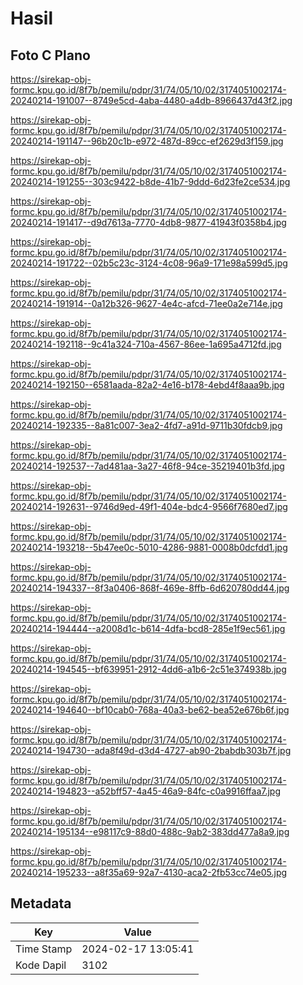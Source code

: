 # Hasil

## Foto C Plano

https://sirekap-obj-formc.kpu.go.id/8f7b/pemilu/pdpr/31/74/05/10/02/3174051002174-20240214-191007--8749e5cd-4aba-4480-a4db-8966437d43f2.jpg

https://sirekap-obj-formc.kpu.go.id/8f7b/pemilu/pdpr/31/74/05/10/02/3174051002174-20240214-191147--96b20c1b-e972-487d-89cc-ef2629d3f159.jpg

https://sirekap-obj-formc.kpu.go.id/8f7b/pemilu/pdpr/31/74/05/10/02/3174051002174-20240214-191255--303c9422-b8de-41b7-9ddd-6d23fe2ce534.jpg

https://sirekap-obj-formc.kpu.go.id/8f7b/pemilu/pdpr/31/74/05/10/02/3174051002174-20240214-191417--d9d7613a-7770-4db8-9877-41943f0358b4.jpg

https://sirekap-obj-formc.kpu.go.id/8f7b/pemilu/pdpr/31/74/05/10/02/3174051002174-20240214-191722--02b5c23c-3124-4c08-96a9-171e98a599d5.jpg

https://sirekap-obj-formc.kpu.go.id/8f7b/pemilu/pdpr/31/74/05/10/02/3174051002174-20240214-191914--0a12b326-9627-4e4c-afcd-71ee0a2e714e.jpg

https://sirekap-obj-formc.kpu.go.id/8f7b/pemilu/pdpr/31/74/05/10/02/3174051002174-20240214-192118--9c41a324-710a-4567-86ee-1a695a4712fd.jpg

https://sirekap-obj-formc.kpu.go.id/8f7b/pemilu/pdpr/31/74/05/10/02/3174051002174-20240214-192150--6581aada-82a2-4e16-b178-4ebd4f8aaa9b.jpg

https://sirekap-obj-formc.kpu.go.id/8f7b/pemilu/pdpr/31/74/05/10/02/3174051002174-20240214-192335--8a81c007-3ea2-4fd7-a91d-9711b30fdcb9.jpg

https://sirekap-obj-formc.kpu.go.id/8f7b/pemilu/pdpr/31/74/05/10/02/3174051002174-20240214-192537--7ad481aa-3a27-46f8-94ce-35219401b3fd.jpg

https://sirekap-obj-formc.kpu.go.id/8f7b/pemilu/pdpr/31/74/05/10/02/3174051002174-20240214-192631--9746d9ed-49f1-404e-bdc4-9566f7680ed7.jpg

https://sirekap-obj-formc.kpu.go.id/8f7b/pemilu/pdpr/31/74/05/10/02/3174051002174-20240214-193218--5b47ee0c-5010-4286-9881-0008b0dcfdd1.jpg

https://sirekap-obj-formc.kpu.go.id/8f7b/pemilu/pdpr/31/74/05/10/02/3174051002174-20240214-194337--8f3a0406-868f-469e-8ffb-6d620780dd44.jpg

https://sirekap-obj-formc.kpu.go.id/8f7b/pemilu/pdpr/31/74/05/10/02/3174051002174-20240214-194444--a2008d1c-b614-4dfa-bcd8-285e1f9ec561.jpg

https://sirekap-obj-formc.kpu.go.id/8f7b/pemilu/pdpr/31/74/05/10/02/3174051002174-20240214-194545--bf639951-2912-4dd6-a1b6-2c51e374938b.jpg

https://sirekap-obj-formc.kpu.go.id/8f7b/pemilu/pdpr/31/74/05/10/02/3174051002174-20240214-194640--bf10cab0-768a-40a3-be62-bea52e676b6f.jpg

https://sirekap-obj-formc.kpu.go.id/8f7b/pemilu/pdpr/31/74/05/10/02/3174051002174-20240214-194730--ada8f49d-d3d4-4727-ab90-2babdb303b7f.jpg

https://sirekap-obj-formc.kpu.go.id/8f7b/pemilu/pdpr/31/74/05/10/02/3174051002174-20240214-194823--a52bff57-4a45-46a9-84fc-c0a9916ffaa7.jpg

https://sirekap-obj-formc.kpu.go.id/8f7b/pemilu/pdpr/31/74/05/10/02/3174051002174-20240214-195134--e98117c9-88d0-488c-9ab2-383dd477a8a9.jpg

https://sirekap-obj-formc.kpu.go.id/8f7b/pemilu/pdpr/31/74/05/10/02/3174051002174-20240214-195233--a8f35a69-92a7-4130-aca2-2fb53cc74e05.jpg


## Metadata

| Key        | Value               |
| ---------- | ------------------- |
| Time Stamp | 2024-02-17 13:05:41 |
| Kode Dapil | 3102                |




